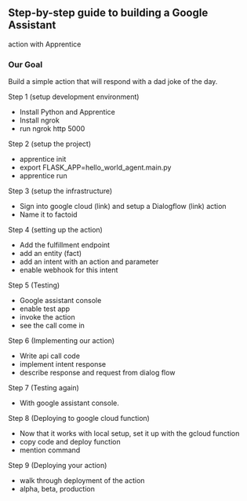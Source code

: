 ## Step-by-step guide to building a Google Assistant 
action with Apprentice

### Our Goal 
Build a simple action that will respond with a dad joke of the day. 

Step 1 (setup development environment)
- Install Python and Apprentice
- Install ngrok
- run ngrok http 5000

Step 2 (setup the project)
- apprentice init
- export FLASK_APP=hello_world_agent.main.py
- apprentice run

Step 3 (setup the infrastructure)
- Sign into google cloud (link) and setup a Dialogflow (link) action
- Name it to factoid

Step 4 (setting up the action)
- Add the fulfillment endpoint
- add an entity (fact)
- add an intent with an action and parameter
- enable webhook for this intent

Step 5 (Testing)
- Google assistant console
- enable test app
- invoke the action
- see the call come in

Step 6 (Implementing our action)
- Write api call code
- implement intent response
- describe response and request from dialog flow

Step 7 (Testing again)
- With google assistant console.

Step 8 (Deploying to google cloud function)
- Now that it works with local setup, set it up with the gcloud function
- copy code and deploy function
- mention command

Step 9 (Deploying your action)
- walk through deployment of the action
- alpha, beta, production
